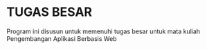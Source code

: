 # TUGAS BESAR

Program ini disusun untuk memenuhi tugas besar untuk mata kuliah Pengembangan Aplikasi Berbasis Web
